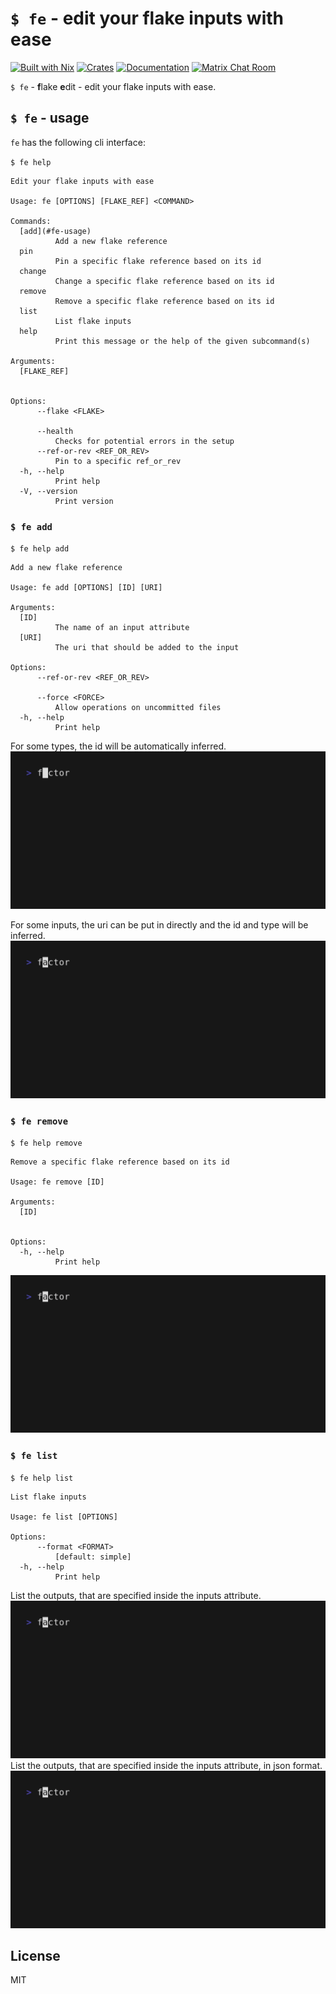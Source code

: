 # `$ fe` - edit your flake inputs with ease
[![Built with Nix](https://img.shields.io/static/v1?label=built%20with&message=nix&color=5277C3&logo=nixos&style=flat-square&logoColor=ffffff)](https://builtwithnix.org)
[![Crates](https://img.shields.io/crates/v/flake-edit?style=flat-square)](https://crates.io/crates/flake-edit)
[![Documentation](https://img.shields.io/badge/flake_edit-documentation-fc0060?style=flat-square)](https://docs.rs/flake-edit)
[![Matrix Chat Room](https://img.shields.io/badge/chat-on%20matrix-1d7e64?logo=matrix&style=flat-square)](https://matrix.to/#/#flake-edit:matrix.org)

`$ fe` - **f**lake **e**dit - edit your flake inputs with ease.

## `$ fe` - usage

`fe` has the following cli interface:

`$ fe help`
```
Edit your flake inputs with ease

Usage: fe [OPTIONS] [FLAKE_REF] <COMMAND>

Commands:
  [add](#fe-usage)
          Add a new flake reference
  pin
          Pin a specific flake reference based on its id
  change
          Change a specific flake reference based on its id
  remove
          Remove a specific flake reference based on its id
  list
          List flake inputs
  help
          Print this message or the help of the given subcommand(s)

Arguments:
  [FLAKE_REF]
          

Options:
      --flake <FLAKE>
          
      --health
          Checks for potential errors in the setup
      --ref-or-rev <REF_OR_REV>
          Pin to a specific ref_or_rev
  -h, --help
          Print help
  -V, --version
          Print version
```

### `$ fe add`
`$ fe help add`
```
Add a new flake reference

Usage: fe add [OPTIONS] [ID] [URI]

Arguments:
  [ID]
          The name of an input attribute
  [URI]
          The uri that should be added to the input

Options:
      --ref-or-rev <REF_OR_REV>
          
      --force <FORCE>
          Allow operations on uncommitted files
  -h, --help
          Print help
```
For some types, the id will be automatically inferred.
![fe add example](assets/tape/output/add_input.gif)

For some inputs, the uri can be put in directly and the id and type will be inferred.
![fe add inferred example](assets/tape/output/add_input_inferred.gif)

### `$ fe remove`
`$ fe help remove`
```
Remove a specific flake reference based on its id

Usage: fe remove [ID]

Arguments:
  [ID]
          

Options:
  -h, --help
          Print help
```
![fe remove example](assets/tape/output/remove_input.gif)

### `$ fe list`
`$ fe help list`
```
List flake inputs

Usage: fe list [OPTIONS]

Options:
      --format <FORMAT>
          [default: simple]
  -h, --help
          Print help
```
List the outputs, that are specified inside the inputs attribute.
![fe list example](assets/tape/output/list_inputs.gif)
List the outputs, that are specified inside the inputs attribute, in json format.
![fe list example](assets/tape/output/list_inputs_json.gif)


## License
MIT
